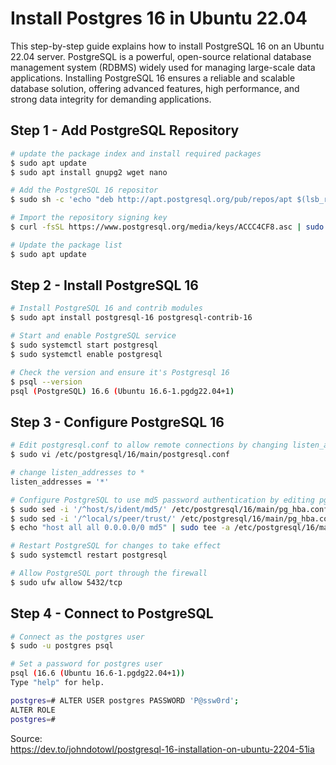 # Install Postgres 16 in Ubuntu 22.04

This step-by-step guide explains how to install PostgreSQL 16 on an Ubuntu 22.04 server. PostgreSQL is a powerful, open-source relational database management system (RDBMS) widely used for managing large-scale data applications. Installing PostgreSQL 16 ensures a reliable and scalable database solution, offering advanced features, high performance, and strong data integrity for demanding applications.

## Step 1 - Add PostgreSQL Repository
```bash
# update the package index and install required packages
$ sudo apt update
$ sudo apt install gnupg2 wget nano

# Add the PostgreSQL 16 repositor
$ sudo sh -c 'echo "deb http://apt.postgresql.org/pub/repos/apt $(lsb_release -cs)-pgdg main" > /etc/apt/sources.list.d/pgdg.list'

# Import the repository signing key
$ curl -fsSL https://www.postgresql.org/media/keys/ACCC4CF8.asc | sudo gpg --dearmor -o /etc/apt/trusted.gpg.d/postgresql.gpg

# Update the package list
$ sudo apt update
```

## Step 2 - Install PostgreSQL 16

```bash
# Install PostgreSQL 16 and contrib modules
$ sudo apt install postgresql-16 postgresql-contrib-16

# Start and enable PostgreSQL service
$ sudo systemctl start postgresql
$ sudo systemctl enable postgresql

# Check the version and ensure it's Postgresql 16
$ psql --version
psql (PostgreSQL) 16.6 (Ubuntu 16.6-1.pgdg22.04+1)
```

## Step 3 - Configure PostgreSQL 16
```bash
# Edit postgresql.conf to allow remote connections by changing listen_addresses to *
$ sudo vi /etc/postgresql/16/main/postgresql.conf

# change listen_addresses to *
listen_addresses = '*'

# Configure PostgreSQL to use md5 password authentication by editing pg_hba.conf , this is important if you wish to connect remotely e.g. via PGADMIN
$ sudo sed -i '/^host/s/ident/md5/' /etc/postgresql/16/main/pg_hba.conf
$ sudo sed -i '/^local/s/peer/trust/' /etc/postgresql/16/main/pg_hba.conf
$ echo "host all all 0.0.0.0/0 md5" | sudo tee -a /etc/postgresql/16/main/pg_hba.conf

# Restart PostgreSQL for changes to take effect
$ sudo systemctl restart postgresql

# Allow PostgreSQL port through the firewall
$ sudo ufw allow 5432/tcp
```

## Step 4 - Connect to PostgreSQL
```bash
# Connect as the postgres user
$ sudo -u postgres psql

# Set a password for postgres user
psql (16.6 (Ubuntu 16.6-1.pgdg22.04+1))
Type "help" for help.

postgres=# ALTER USER postgres PASSWORD 'P@ssw0rd';
ALTER ROLE
postgres=# 
```

Source:<br>
https://dev.to/johndotowl/postgresql-16-installation-on-ubuntu-2204-51ia